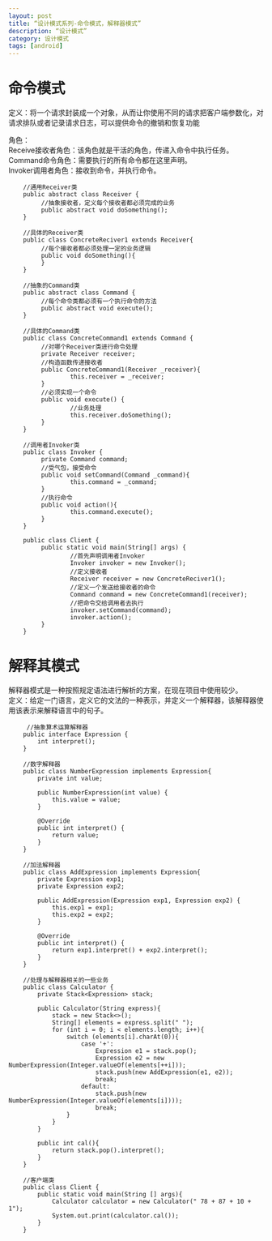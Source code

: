 ```yaml
---
layout: post
title: “设计模式系列-命令模式，解释器模式”
description: “设计模式”
category: 设计模式
tags: [android]
---
```

# 命令模式

定义：将一个请求封装成一个对象，从而让你使用不同的请求把客户端参数化，对请求排队或者记录请求日志，可以提供命令的撤销和恢复功能

角色：<br/>
Receive接收者角色：该角色就是干活的角色，传递入命令中执行任务。<br/>
Command命令角色：需要执行的所有命令都在这里声明。<br/>
Invoker调用者角色：接收到命令，并执行命令。<br/>

        //通用Receiver类
        public abstract class Receiver {
             //抽象接收者，定义每个接收者都必须完成的业务
             public abstract void doSomething();
        }

        //具体的Receiver类
        public class ConcreteReciver1 extends Receiver{
             //每个接收者都必须处理一定的业务逻辑
             public void doSomething(){
             }
        }

        //抽象的Command类
        public abstract class Command {
             //每个命令类都必须有一个执行命令的方法
             public abstract void execute();
        }

        //具体的Command类
        public class ConcreteCommand1 extends Command {
             //对哪个Receiver类进行命令处理
             private Receiver receiver;
             //构造函数传递接收者
             public ConcreteCommand1(Receiver _receiver){
                     this.receiver = _receiver;
             }
             //必须实现一个命令
             public void execute() {
                     //业务处理
                     this.receiver.doSomething();
             }
        }

        //调用者Invoker类
        public class Invoker {
             private Command command;
             //受气包，接受命令
             public void setCommand(Command _command){
                     this.command = _command;
             }
             //执行命令
             public void action(){
                     this.command.execute();
             }
        }

        public class Client {
             public static void main(String[] args) {
                     //首先声明调用者Invoker
                     Invoker invoker = new Invoker();
                     //定义接收者
                     Receiver receiver = new ConcreteReciver1();
                     //定义一个发送给接收者的命令
                     Command command = new ConcreteCommand1(receiver);
                     //把命令交给调用者去执行
                     invoker.setCommand(command);
                     invoker.action();
             }
        }

# 解释其模式

解释器模式是一种按照规定语法进行解析的方案，在现在项目中使用较少。<br/>
定义：给定一门语言，定义它的文法的一种表示，并定义一个解释器，该解释器使用该表示来解释语言中的句子。

         //抽象算术运算解释器
        public interface Expression {
            int interpret();
        }

        //数字解释器
        public class NumberExpression implements Expression{
            private int value;

            public NumberExpression(int value) {
                this.value = value;
            }

            @Override
            public int interpret() {
                return value;
            }
        }

        //加法解释器
        public class AddExpression implements Expression{
            private Expression exp1;
            private Expression exp2;

            public AddExpression(Expression exp1, Expression exp2) {
                this.exp1 = exp1;
                this.exp2 = exp2;
            }

            @Override
            public int interpret() {
                return exp1.interpret() + exp2.interpret();
            }
        }

        //处理与解释器相关的一些业务
        public class Calculator {
            private Stack<Expression> stack;

            public Calculator(String express){
                stack = new Stack<>();
                String[] elements = express.split(" ");
                for (int i = 0; i < elements.length; i++){
                    switch (elements[i].charAt(0)){
                        case '+':
                            Expression e1 = stack.pop();
                            Expression e2 = new NumberExpression(Integer.valueOf(elements[++i]));
                            stack.push(new AddExpression(e1, e2));
                            break;
                        default:
                            stack.push(new NumberExpression(Integer.valueOf(elements[i])));
                            break;
                    }
                }
            }

            public int cal(){
                return stack.pop().interpret();
            }
        }

        //客户端类
        public class Client {
            public static void main(String [] args){
                Calculator calculator = new Calculator(" 78 + 87 + 10 + 1");
                System.out.print(calculator.cal());
            }
        }




